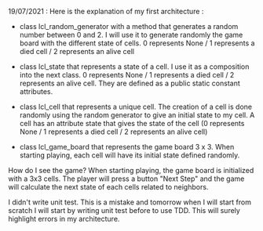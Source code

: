 19/07/2021 : 
Here is the explanation of my first architecture : 
 - class lcl_random_generator with a method that generates a random number between 0 and 2. I will use it to generate randomly the game board with the different state of cells.
   0 represents None / 1 represents a died cell / 2 represents an alive cell

 - class lcl_state that represents a state of a cell. I use it as a composition into the next class. 
	0 represents None / 1 represents a died cell / 2 represents an alive cell. They are defined as a public static constant attributes.

 - class lcl_cell that represents a unique cell. The creation of a cell is done randomly using the random generator to give an initial state to my cell. 
   A cell has an attribute state that gives the state of the cell (0 represents None / 1 represents a died cell / 2 represents an alive cell)

 - class lcl_game_board that represents the game board 3 x 3. When starting playing, each cell will have its initial state defined randomly.
 
 How do I see the game? When starting playing, the game board is initialized with a 3x3 cells. 
 The player will press a button "Next Step" and the game will calculate the next state of each cells related to neighbors.
 
 I didn't write unit test. This is a mistake and tomorrow when I will start from scratch I will start by writing unit test before to use TDD.
 This will surely highlight errors in my architecture. 
 
 